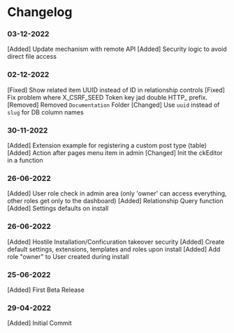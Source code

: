# Changelog

### 03-12-2022
[Added] Update mechanism with remote API
[Added] Security logic to avoid direct file access

### 02-12-2022
[Fixed] Show related item UUID instead of ID in relationship controls 
[Fixed] Fix problem where X_CSRF_SEED Token key jad double HTTP_ prefix.
[Removed] Removed `Documentation` Folder 
[Changed] Use `uuid` instead of `slug` for DB column names

### 30-11-2022
[Added] Extension example for registering a custom post type (table)
[Added] Action after pages menu item in admin
[Changed] Init the ckEditor in a function

### 26-06-2022
[Added] User role check in admin area (only 'owner' can access everything, other roles get only to the dashboard)
[Added] Relationship Query function
[Added] Settings defaults on install

### 26-06-2022
[Added] Hostile Installation/Conficuration takeover security
[Added] Create default settings, extensions, templates and roles upon install
[Added] Add role "owner" to User created during install

### 25-06-2022
[Added] First Beta Release

### 29-04-2022 
[Added] Initial Commit